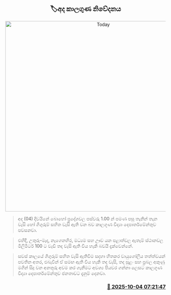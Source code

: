 <p align='center'><b><h2 align='center' title='Today's weather forecast'>🏷අද කාලගුණ නිවේදනය</h2></b></p>
<p align='center'><img src='https://helakuru.sgp1.cdn.digitaloceanspaces.com/esana/images/lib/weather-thumb-new-1[1].jpg' width='600' alt='Today's weather forecast'></p>

> අද (04) දිවයිනේ බොහෝ ප්‍රදේශවල පස්වරු 1.00 න් පමණ පසු තැනින් තැන වැසි හෝ ගිගුරුම් සහිත වැසි ඇති වන බව කාලගූණ විද්‍යා දෙපාර්තමේන්තුව පවසනවා.

> එහිදී, උතුරු-මැද, නැගෙනහිර, මධ්‍යම සහ ඌව යන පළාත්වල ඇතැම් ස්ථානවල මිලිමීටර් 100 ට වැඩි තද වැසි ඇති විය හැකි බවයි දැක්වෙන්නේ.

> සවස් කාලයේ ගිගුරුම් සහිත වැසි ඇතිවීම සදහා හිතකර වායුගෝලීය තත්ත්වයන් පවතින අතර, එබැවින් ඒ සමඟ ඇති විය හැකි තද වැසි, තද සුළං සහ ප්‍රබල අකුණු මගින් සිදු වන අනතුරු අවම කර ගැනීමට අවශ්‍ය පියවර ගන්නා ලෙසට කාලගූණ විද්‍යා දෙපාර්තමේන්තුව ජනතාවට දැනුම් දෙනවා.



<h3 align='right'><a href='https://www.helakuru.lk/esana/p/114226/'>📅 2025-10-04 07:21:47</a></h3>
